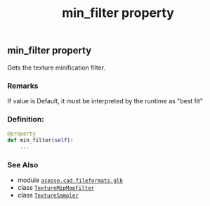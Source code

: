 ﻿---
title: min_filter property
second_title: Aspose.CAD for Python via .NET API References
description: 
type: docs
weight: 100
url: /python-net/aspose.cad.fileformats.glb/texturesampler/min_filter/
is_root: false
---

## min_filter property


Gets the texture minification filter.

### Remarks 


If value is Default, it must be interpreted by the runtime as "best fit"
### Definition:
```python
@property
def min_filter(self):
    ...
```

### See Also
* module [`aspose.cad.fileformats.glb`](../../)
* class [`TextureMipMapFilter`](/cad/python-net/aspose.cad.fileformats.glb/texturemipmapfilter)
* class [`TextureSampler`](/cad/python-net/aspose.cad.fileformats.glb/texturesampler)
